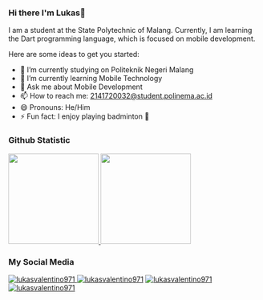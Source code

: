 ### Hi there I'm Lukas👋

I am a student at the State Polytechnic of Malang. Currently, I am learning the Dart programming language, which is focused on mobile development.

Here are some ideas to get you started:

- 🔭 I’m currently studying on Politeknik Negeri Malang
- 🌱 I’m currently learning Mobile Technology
- 💬 Ask me about Mobile Development
- 📫 How to reach me: 2141720032@student.polinema.ac.id
- 😄 Pronouns: He/Him
- ⚡ Fun fact: I enjoy playing badminton 🏸


### Github Statistic
<p align="left">
<a href="https://github.com/lukasvalentino971">
  <img height="180em" src="https://github-readme-stats-eight-theta.vercel.app/api?username=lukasvalentino971&show_icons=true&theme=algolia&include_all_commits=true&count_private=true"/>
  <img height="180em" src="https://github-readme-stats-eight-theta.vercel.app/api/top-langs/?username=lukasvalentino971&layout=compact&langs_count=8&theme=algolia"/>
</a>
</p>

### My Social Media<p>
<a href="https://www.linkedin.com/in/lukas-valentino/" target="blank"><img src="https://img.shields.io/badge/LinkedIn-0077B5?style=for-the-badge&logo=linkedin&logoColor=white" alt="lukasvalentino971" />
<a href="" target="blank"><img src="https://img.shields.io/badge/Youtube-E4405F?style=for-the-badge&logo=Youtube&logoColor=white" alt="lukasvalentino971" /></a> 
<a href="https://www.instagram.com/luk44ss__/" target="blank"><img src="https://img.shields.io/badge/Instagram-purple?style=for-the-badge&logo=instagram&logoColor=white" alt="lukasvalentino971" /></a>
<a href="https://line.me/ti/p/kamkZcOFjR" target="blank"><img src="https://img.shields.io/badge/LINE-line?style=for-the-badge&logo=line&logoColor=white" alt="lukasvalentino971" /></a> 

